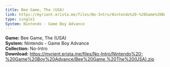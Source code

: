 ```yaml
---
title: Bee Game, The (USA)
link: https://myrient.erista.me/files/No-Intro/Nintendo%20-%20Game%20Boy%20Advance/Bee%20Game,%20The%20(USA).zip
type: single1
System: Nintendo - Game Boy Advance
---
```

<b>Game:</b> Bee Game, The (USA)<br>
<b>System:</b> Nintendo - Game Boy Advance<br>
<b>Collection:</b> No-Intro<br>
<b>Download:</b> https://myrient.erista.me/files/No-Intro/Nintendo%20-%20Game%20Boy%20Advance/Bee%20Game,%20The%20(USA).zip